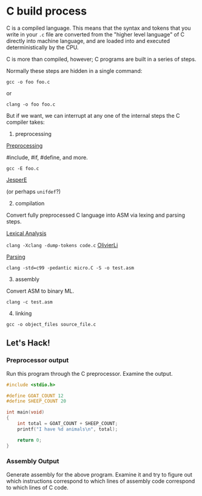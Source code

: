 # C build process

C is a compiled language. This means that the syntax and tokens that you write
in your `.c` file are converted from the "higher level language" of C directly
into machine language, and are loaded into and executed deterministically by the
CPU.

C is more than compiled, however; C programs are built in a series of steps.

Normally these steps are hidden in a single command:

`gcc -o foo foo.c`

or

`clang -o foo foo.c`

But if we want, we can interrupt at any one of the internal steps the C compiler takes:

1. preprocessing

[Preprocessing](https://en.wikipedia.org/wiki/C_preprocessor)

#include, #if, #define, and more.

`gcc -E foo.c`

[JesperE](https://stackoverflow.com/a/3917029/498629)

(or perhaps `unifdef`?)

2. compilation

Convert fully preprocessed C language into ASM via lexing and parsing steps.

[Lexical Analysis](https://en.wikipedia.org/wiki/Lexical_analysis)

`clang -Xclang -dump-tokens code.c`
[OlivierLi](https://stackoverflow.com/a/40209551/498629)

[Parsing](https://en.wikipedia.org/wiki/Parsing)

`clang -std=c99 -pedantic micro.C -S -o test.asm`

3. assembly

Convert ASM to binary ML.

`clang -c test.asm`

4. linking

`gcc -o object_files source_file.c`

## Let's Hack!

### Preprocessor output

Run this program through the C preprocessor. Examine the output.

```c
#include <stdio.h>

#define GOAT_COUNT 12
#define SHEEP_COUNT 20

int main(void)
{
    int total = GOAT_COUNT + SHEEP_COUNT;
    printf("I have %d animals\n", total);

    return 0;
}
```

### Assembly Output

Generate assembly for the above program. Examine it and try to figure out which
instructions correspond to which lines of assembly code correspond to which
lines of C code.
